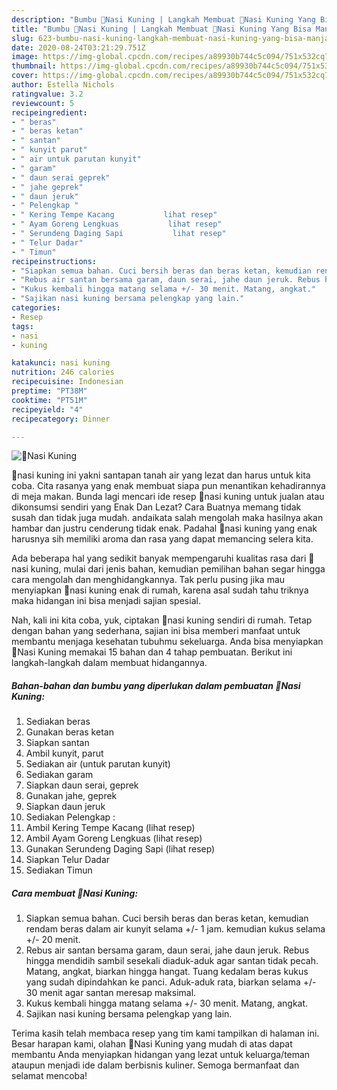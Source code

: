 ```yaml
---
description: "Bumbu 🌸Nasi Kuning | Langkah Membuat 🌸Nasi Kuning Yang Bisa Manjain Lidah"
title: "Bumbu 🌸Nasi Kuning | Langkah Membuat 🌸Nasi Kuning Yang Bisa Manjain Lidah"
slug: 623-bumbu-nasi-kuning-langkah-membuat-nasi-kuning-yang-bisa-manjain-lidah
date: 2020-08-24T03:21:29.751Z
image: https://img-global.cpcdn.com/recipes/a89930b744c5c094/751x532cq70/🌸nasi-kuning-foto-resep-utama.jpg
thumbnail: https://img-global.cpcdn.com/recipes/a89930b744c5c094/751x532cq70/🌸nasi-kuning-foto-resep-utama.jpg
cover: https://img-global.cpcdn.com/recipes/a89930b744c5c094/751x532cq70/🌸nasi-kuning-foto-resep-utama.jpg
author: Estella Nichols
ratingvalue: 3.2
reviewcount: 5
recipeingredient:
- " beras"
- " beras ketan"
- " santan"
- " kunyit parut"
- " air untuk parutan kunyit"
- " garam"
- " daun serai geprek"
- " jahe geprek"
- " daun jeruk"
- " Pelengkap "
- " Kering Tempe Kacang           lihat resep"
- " Ayam Goreng Lengkuas           lihat resep"
- " Serundeng Daging Sapi           lihat resep"
- " Telur Dadar"
- " Timun"
recipeinstructions:
- "Siapkan semua bahan. Cuci bersih beras dan beras ketan, kemudian rendam beras dalam air kunyit selama +/- 1 jam. kemudian kukus selama +/- 20 menit."
- "Rebus air santan bersama garam, daun serai, jahe daun jeruk. Rebus hingga mendidih sambil sesekali diaduk-aduk agar santan tidak pecah. Matang, angkat, biarkan hingga hangat. Tuang kedalam beras kukus yang sudah dipindahkan ke panci. Aduk-aduk rata, biarkan selama +/- 30 menit agar santan meresap maksimal."
- "Kukus kembali hingga matang selama +/- 30 menit. Matang, angkat."
- "Sajikan nasi kuning bersama pelengkap yang lain."
categories:
- Resep
tags:
- nasi
- kuning

katakunci: nasi kuning 
nutrition: 246 calories
recipecuisine: Indonesian
preptime: "PT38M"
cooktime: "PT51M"
recipeyield: "4"
recipecategory: Dinner

---
```



![🌸Nasi Kuning](https://img-global.cpcdn.com/recipes/a89930b744c5c094/751x532cq70/🌸nasi-kuning-foto-resep-utama.jpg)


🌸nasi kuning ini yakni santapan tanah air yang lezat dan harus untuk kita coba. Cita rasanya yang enak membuat siapa pun menantikan kehadirannya di meja makan.
Bunda lagi mencari ide resep 🌸nasi kuning untuk jualan atau dikonsumsi sendiri yang Enak Dan Lezat? Cara Buatnya memang tidak susah dan tidak juga mudah. andaikata salah mengolah maka hasilnya akan hambar dan justru cenderung tidak enak. Padahal 🌸nasi kuning yang enak harusnya sih memiliki aroma dan rasa yang dapat memancing selera kita.



Ada beberapa hal yang sedikit banyak mempengaruhi kualitas rasa dari 🌸nasi kuning, mulai dari jenis bahan, kemudian pemilihan bahan segar hingga cara mengolah dan menghidangkannya. Tak perlu pusing jika mau menyiapkan 🌸nasi kuning enak di rumah, karena asal sudah tahu triknya maka hidangan ini bisa menjadi sajian spesial.


Nah, kali ini kita coba, yuk, ciptakan 🌸nasi kuning sendiri di rumah. Tetap dengan bahan yang sederhana, sajian ini bisa memberi manfaat untuk membantu menjaga kesehatan tubuhmu sekeluarga. Anda bisa menyiapkan 🌸Nasi Kuning memakai 15 bahan dan 4 tahap pembuatan. Berikut ini langkah-langkah dalam membuat hidangannya.

<!--inarticleads1-->

##### Bahan-bahan dan bumbu yang diperlukan dalam pembuatan 🌸Nasi Kuning:

1. Sediakan  beras
1. Gunakan  beras ketan
1. Siapkan  santan
1. Ambil  kunyit, parut
1. Sediakan  air (untuk parutan kunyit)
1. Sediakan  garam
1. Siapkan  daun serai, geprek
1. Gunakan  jahe, geprek
1. Siapkan  daun jeruk
1. Sediakan  Pelengkap :
1. Ambil  Kering Tempe Kacang           (lihat resep)
1. Ambil  Ayam Goreng Lengkuas           (lihat resep)
1. Gunakan  Serundeng Daging Sapi           (lihat resep)
1. Siapkan  Telur Dadar
1. Sediakan  Timun




<!--inarticleads2-->

##### Cara membuat 🌸Nasi Kuning:

1. Siapkan semua bahan. Cuci bersih beras dan beras ketan, kemudian rendam beras dalam air kunyit selama +/- 1 jam. kemudian kukus selama +/- 20 menit.
1. Rebus air santan bersama garam, daun serai, jahe daun jeruk. Rebus hingga mendidih sambil sesekali diaduk-aduk agar santan tidak pecah. Matang, angkat, biarkan hingga hangat. Tuang kedalam beras kukus yang sudah dipindahkan ke panci. Aduk-aduk rata, biarkan selama +/- 30 menit agar santan meresap maksimal.
1. Kukus kembali hingga matang selama +/- 30 menit. Matang, angkat.
1. Sajikan nasi kuning bersama pelengkap yang lain.




Terima kasih telah membaca resep yang tim kami tampilkan di halaman ini. Besar harapan kami, olahan 🌸Nasi Kuning yang mudah di atas dapat membantu Anda menyiapkan hidangan yang lezat untuk keluarga/teman ataupun menjadi ide dalam berbisnis kuliner. Semoga bermanfaat dan selamat mencoba!
